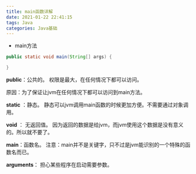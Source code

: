 ```yaml
---
title: main函数详解
date: 2021-01-22 22:41:15
tags: Java
categories: Java基础
---
```




- main方法

```java
public static void main(String[] args) {

}
```



**public**：公共的。 权限是最大，在任何情况下都可以访问。

原因：为了保证让jvm在任何情况下都可以访问到main方法。

**static** ：静态。 静态可以jvm调用main函数的时候更加方便。不需要通过对象调用。

**void** ： 无返回值。 因为返回的数据是给jvm，而jvm使用这个数据是没有意义的。所以就不要了。

**main**：函数名。 注意：main并不是关键字，只不过是jvm能识别的一个特殊的函数名而已。

**arguments**： 担心某些程序在启动需要参数。